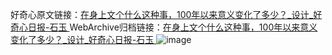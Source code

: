 好奇心原文链接：[在身上文个什么这种事，100年以来意义变化了多少？_设计_好奇心日报-石玉 ](https://www.qdaily.com/articles/12252.html)
WebArchive归档链接：[在身上文个什么这种事，100年以来意义变化了多少？_设计_好奇心日报-石玉 ](http://web.archive.org/web/20190623172126/https://www.qdaily.com/articles/12252.html)
![image](http://ww3.sinaimg.cn/large/007d5XDply1g3wi3dso0cj30t0cmpkjl)